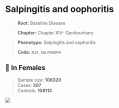 # Salpingitis and oophoritis

> **Root:** Baseline Disease  

> **Chapter:** Chapter XIV- Genitourinary  

> **Phenotype:** Salpingitis and oophoritis  

> **Code:** `N14_SALPHOOPH`

## 👩 In Females  
> Sample size: **108320**  
> Cases: **207**  
> Controls: **108113**
<img src="/Disease/Figures/ALL/Baseline/N14_SALPHOOPH.png"/>
<CsvTable src="/Disease_Data/ALL/Baseline/LG_N14_SALPHOOPH.csv" label="🔍 View full results" />
